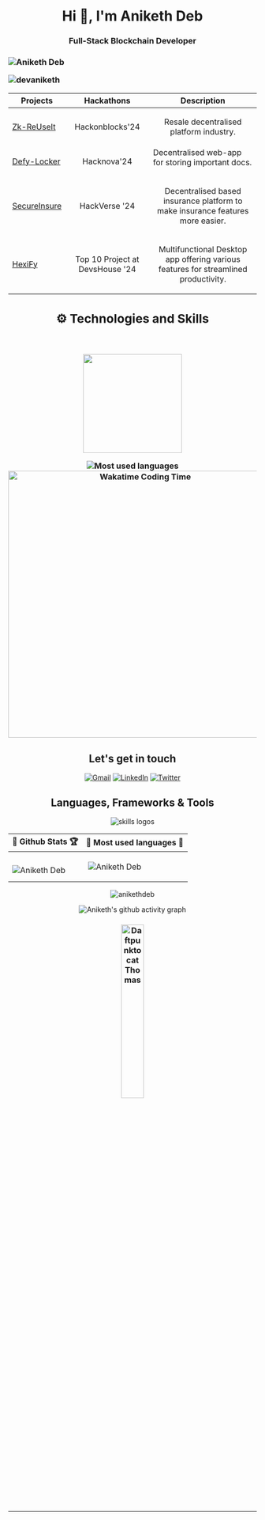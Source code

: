 <h1 align="center"> Hi 👋, I'm Aniketh Deb</h1>
<h3 align = "center"> Full-Stack Blockchain Developer <h3/>


![Aniketh Deb](https://user-images.githubusercontent.com/10498744/210012254-234538ff-d198-48aa-8964-37e6fd45d227.gif)

<p align="left"> <img src="https://komarev.com/ghpvc/?username=devaniketh&label=Profile%20views&color=0e75b6&style=flat" alt="devaniketh" /> </p>



|  Projects|Hackathons|Description|
|-----------|---------|---------|
|[Zk-ReUseIt](https://github.com/devaniketh/Zk-ReUseIt)| <p align="center">   Hackonblocks'24  </p> | <p align="center">  Resale decentralised platform industry. </p> |
|[Defy-Locker](https://github.com/devaniketh/Hacknova)|<p align="center">Hacknova'24  </p> | Decentralised web-app for storing important docs.  </p>|
| [SecureInsure](https://github.com/devaniketh/SecureInsure) | <p align="center"> HackVerse '24   </p> |<p align="center">  Decentralised based insurance platform to make insurance features more easier.|
| [HexiFy](https://github.com/devaniketh/HexiFy) | <p align="center">Top 10 Project at DevsHouse '24  </p> |<p align="center">  Multifunctional Desktop app offering various features for streamlined productivity. </p> |


<div align="center">
  <h2>⚙️ Technologies and Skills</h2>
  <br>
  <p align='center'>
<img src="https://media.giphy.com/media/TEnXkcsHrP4YedChhA/giphy.gif" width="200" height="200" frameBorder="0" class="giphy-embed" allowFullScreen></img></p>

  <img src="https://github-readme-stats.vercel.app/api/top-langs/?username=devaniketh&theme=radical&langs_count=10&card_width=540&layout=compact" alt="Most used languages">
  <br>
  <a href="https://wakatime.com/@devaniketh" target="_blank">
    <img src="https://github-readme-stats.vercel.app/api/wakatime?username=devaniketh&theme=radical&layout=compact" alt="Wakatime Coding Time" width="540px">
  </a>
  <br>
</div>

<h2 align="center"> Let's get in touch </h2>

<div align="center">
  <a href="mailto:aniketh.dev7gmail.com"><img alt="Gmail" src="https://img.shields.io/badge/Gmail-D14836?style=for-the-badge&logo=gmail&logoColor=white" /></a>
  <a href="https://www.linkedin.com/in/aniketh-deb660632235/"><img alt="LinkedIn" src="https://img.shields.io/badge/linkedin-%230077B5.svg?style=for-the-badge&logo=linkedin&logoColor=white" /></a>
  <a href="https://x.com/Aniketh_Deb"><img alt="Twitter" src="https://img.shields.io/badge/Twitter-%231DA1F2.svg?style=for-the-badge&logo=Twitter&logoColor=white" /></a>

<div align="center">
  <h2>Languages, Frameworks & Tools</h2>
  <img src="https://skillicons.dev/icons?i=react,nextjs,ts,solidity,docker,graphql,postgres,express,nodejs"  alt="skills logos" />
  <br /> 
</div>






<div align="center">

|🎯 Github Stats 🏆| 🎯 Most used languages 🔭|
|----------------------------------|----------------------------|
|<p><img align="left" src="https://github-readme-stats.vercel.app/api?username=devaniketh&include_all_commits=true&count_private=true&show_icons=true&line_height=20&title_color=7A7ADB&icon_color=2234AE&text_color=D3D3D3&bg_color=0,000000,130F40" alt="Aniketh Deb"  /></p> | <p>&nbsp;<img align="center" src="https://github-readme-stats.vercel.app/api/top-langs?username=devaniketh&show_icons=true&locale=en&layout=compact&title_color=7A7ADB&icon_color=2234AE&text_color=D3D3D3&bg_color=0,000000,130F40" alt="Aniketh Deb" /></p> |
</div>


<div align="center">
  <p><img align="center" src="https://nirzak-streak-stats.vercel.app?user=devaniketh&theme=blue-navy&border_radius=3.9" alt="anikethdeb" /></p>
</div>


![Aniketh's github activity graph](https://github-readme-activity-graph.vercel.app/graph?username=devaniketh&bg_color=000000&color=ffffff&line=c600ff&point=ffffff&area=true&hide_border=true)



<h3 align="center">
  <img src="https://octodex.github.com/images/daftpunktocat-thomas.gif" alt="Daftpunktocat Thomas" width="30%" height="auto">
</h3>


---

